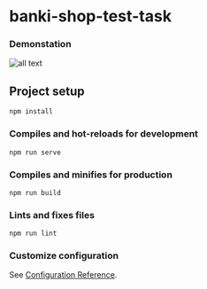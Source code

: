 # banki-shop-test-task
### Demonstation
![all text](https://github.com/Arthur410/banki-shop-test-task/blob/master/demonstration.gif)

## Project setup
```
npm install
```

### Compiles and hot-reloads for development
```
npm run serve
```

### Compiles and minifies for production
```
npm run build
```

### Lints and fixes files
```
npm run lint
```

### Customize configuration
See [Configuration Reference](https://cli.vuejs.org/config/).
